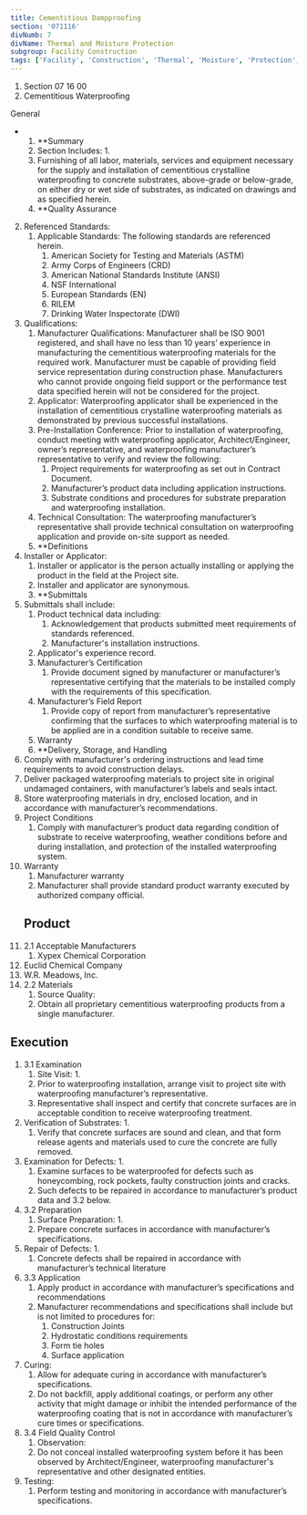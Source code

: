 ```yaml
---
title: Cementitious Dampproofing
section: '071116'
divNumb: 7
divName: Thermal and Moisture Protection
subgroup: Facility Construction
tags: ['Facility', 'Construction', 'Thermal', 'Moisture', 'Protection', 'Cementitious', 'Dampproofing']
---
```


   1. Section 07 16 00
   1. Cementitious Waterproofing

General

* 
	1. **Summary
   1. Section Includes:
      1. 
	1. Furnishing of all labor, materials, services and equipment necessary for the supply and installation of cementitious crystalline waterproofing to concrete substrates, above-grade or below-grade, on either dry or wet side of substrates, as indicated on drawings and as specified herein.
	2. **Quality Assurance
2. Referenced Standards:
	1. Applicable Standards: The following standards are referenced herein.
		1. American Society for Testing and Materials (ASTM)
		2. Army Corps of Engineers (CRD)
		3. American National Standards Institute (ANSI) 
		4. NSF International
		5. European Standards (EN)
		6. RILEM
		7. Drinking Water Inspectorate (DWI)
3. Qualifications:
	1. Manufacturer Qualifications: Manufacturer shall be ISO 9001 registered, and shall have no less than 10 years’ experience in manufacturing the cementitious waterproofing materials for the required work. Manufacturer must be capable of providing field service representation during construction phase. Manufacturers who cannot provide ongoing field support or the performance test data specified herein will not be considered for the project.
	2. Applicator: Waterproofing applicator shall be experienced in the installation of cementitious crystalline waterproofing materials as demonstrated by previous successful installations.
	3. Pre-Installation Conference: Prior to installation of waterproofing, conduct meeting with waterproofing applicator, Architect/Engineer, owner’s representative, and waterproofing manufacturer’s representative to verify and review the following:
		1. Project requirements for waterproofing as set out in Contract Document.
		2. Manufacturer’s product data including application instructions.
		3. Substrate conditions and procedures for substrate preparation and waterproofing installation.
	4. Technical Consultation: The waterproofing manufacturer’s representative shall provide technical consultation on waterproofing application and provide on-site support as needed.
	5. **Definitions
4. Installer or Applicator:
	1. Installer or applicator is the person actually installing or applying the product in the field at the Project site.
	2. Installer and applicator are synonymous.
	3. **Submittals
5. Submittals shall include:
	1. Product technical data including:
		1. Acknowledgement that products submitted meet requirements of standards referenced.
		2. Manufacturer's installation instructions.
	2. Applicator's experience record.
	3. Manufacturer’s Certification
		1. Provide document signed by manufacturer or manufacturer’s representative certifying that the materials to be installed comply with the requirements of this specification.
	4. Manufacturer’s Field Report
		1. Provide copy of report from manufacturer’s representative confirming that the surfaces to which waterproofing material is to be applied are in a condition suitable to receive same.
	5. Warranty
	6. **Delivery, Storage, and Handling
6. Comply with manufacturer's ordering instructions and lead time requirements to avoid construction delays.
7. Deliver packaged waterproofing materials to project site in original undamaged containers, with manufacturer’s labels and seals intact. 
8. Store waterproofing materials in dry, enclosed location, and in accordance with manufacturer’s recommendations.
6. Project Conditions
   1. Comply with manufacturer’s product data regarding condition of substrate to receive waterproofing, weather conditions before and during installation, and protection of the installed waterproofing system.
7. Warranty
   1. Manufacturer warranty
	1. Manufacturer shall provide standard product warranty executed by authorized company official.
   ## Product
1. 2.1 Acceptable Manufacturers
   1. Xypex Chemical Corporation
2. Euclid Chemical Company
3. W.R. Meadows, Inc.
1. 2.2 Materials
   1. Source Quality:
	1. Obtain all proprietary cementitious waterproofing products from a single manufacturer.


## Execution

1. 3.1 Examination
   1. Site Visit:
      1. 
	1. Prior to waterproofing installation, arrange visit to project site with waterproofing manufacturer’s representative. 
	2. Representative shall inspect and certify that concrete surfaces are in acceptable condition to receive waterproofing treatment.
2. Verification of Substrates:
      1. 
	1. Verify that concrete surfaces are sound and clean, and that form release agents and materials used to cure the concrete are fully removed.
3. Examination for Defects:
      1. 
	1. Examine surfaces to be waterproofed for defects such as honeycombing, rock pockets, faulty construction joints and cracks. 
	2. Such defects to be repaired in accordance to manufacturer’s product data and 3.2 below.
1. 3.2 Preparation
   1. Surface Preparation:
      1. 
	1. Prepare concrete surfaces in accordance with manufacturer’s specifications.
2. Repair of Defects:
      1. 
	1. Concrete defects shall be repaired in accordance with manufacturer’s technical literature
1. 3.3 Application
   1. Apply product in accordance with manufacturer’s specifications and recommendations
	1. Manufacturer recommendations and specifications shall include but is not limited to procedures for:
		1. Construction Joints
		2. Hydrostatic conditions requirements
		3. Form tie holes
		4. Surface application
2. Curing:
	1. Allow for adequate curing in accordance with manufacturer’s specifications.
	2. Do not backfill, apply additional coatings, or perform any other activity that might damage or inhibit the intended performance of the waterproofing coating that is not in accordance with manufacturer’s cure times or specifications.
1. 3.4 Field Quality Control
   1. Observation:
	1. Do not conceal installed waterproofing system before it has been observed by Architect/Engineer, waterproofing manufacturer's representative and other designated entities.
2. Testing:
	1. Perform testing and monitoring in accordance with manufacturer’s specifications.

